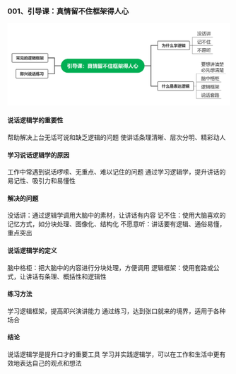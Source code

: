 ### 001、引导课：真情留不住框架得人心
![](assets/001、引导课：真情留不住框架得人心.png)

#### 说话逻辑学的重要性
帮助解决上台无话可说和缺乏逻辑的问题
使讲话条理清晰、层次分明、精彩动人

#### 学习说话逻辑学的原因
工作中常遇到说话啰嗦、无重点、难以记住的问题
通过学习逻辑学，提升讲话的易记性、吸引力和易懂性

#### 解决的问题
没话讲：通过逻辑学调用大脑中的素材，让讲话有内容
记不住：使用大脑喜欢的记忆方式，如分块处理、图像化、结构化
不愿意听：讲话要有逻辑、通俗易懂，重点突出

#### 说话逻辑学的定义
脑中格柜：把大脑中的内容进行分块处理，方便调用
逻辑框架：使用套路或公式，让讲话有条理、概括性和逻辑性

#### 练习方法
学习逻辑框架，提高即兴演讲能力
通过练习，达到张口就来的境界，适用于各种场合

#### 结论
说话逻辑学是提升口才的重要工具
学习并实践逻辑学，可以在工作和生活中更有效地表达自己的观点和想法

